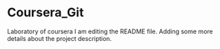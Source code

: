 # Coursera_Git
Laboratory of coursera
I am editing the README file. Adding some more details about the project description.
